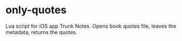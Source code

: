 only-quotes
===========

Lua script for iOS app Trunk Notes. Opens book quotes file, leaves the metadata, returns the quotes.
